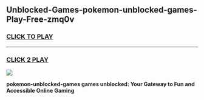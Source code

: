 
## Unblocked-Games-pokemon-unblocked-games-Play-Free-zmq0v
<h3>
<a href="https://premium76.site?title=pokemon-unblocked-games&ref=09A">CLICK TO PLAY</a></h3>
<hr>

<h3>
<a href="https://premium76.site?title=pokemon-unblocked-games&ref=09A">CLICK 2 PLAY</a>
  
</h3>

<a href="https://premium76.site?title=pokemon-unblocked-games&ref=09A"><img src="https://clearcache.store/games.png"></a>


**pokemon-unblocked-games games unblocked: Your Gateway to Fun and Accessible Online Gaming**
